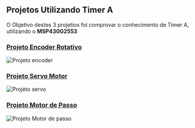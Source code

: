## Projetos Utilizando Timer A
O Objetivo destes 3 projetios foi comprovar o conhecimento de Timer A, utilizando o **MSP430G2553**

### [Projeto Encoder Rotativo](https://github.com/MacriFabiane/Microcontroladores/blob/main/Pratica2_TimerA/encoder.c)
![Projeto encoder](https://github.com/user-attachments/assets/2c4e5070-05bc-4d41-ba0d-f8c89581fbf2)

### [Projeto Servo Motor](https://github.com/MacriFabiane/Microcontroladores/blob/main/Pratica2_TimerA/servo.c)
![Projeto servo](https://github.com/user-attachments/assets/de90c1f1-330e-49cd-acb8-5a9690f9d1f6)

### [Projeto Motor de Passo](https://github.com/MacriFabiane/Microcontroladores/blob/main/Pratica2_TimerA/passo.c)
![Projeto Motor de passo](https://github.com/user-attachments/assets/3750aed3-ff97-4f83-b97f-f713f4b1b0a8)

